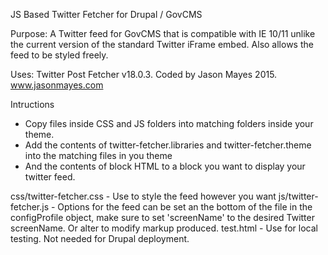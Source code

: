 
JS Based Twitter Fetcher for Drupal / GovCMS

Purpose:
A Twitter feed for GovCMS that is compatible with IE 10/11 unlike the current version of the standard Twitter iFrame embed.
Also allows the feed to be styled freely.

Uses:
Twitter Post Fetcher v18.0.3.
Coded by Jason Mayes 2015.
www.jasonmayes.com

Intructions
- Copy files inside CSS and JS folders into matching folders inside your theme.
- Add the contents of twitter-fetcher.libraries and twitter-fetcher.theme into the matching files in you theme
- And the contents of block HTML to a block you want to display your twitter feed.

css/twitter-fetcher.css - Use to style the feed however you want
js/twitter-fetcher.js - Options for the feed can be set an the bottom of the file in the configProfile object, make sure to set 'screenName' to the desired Twitter screenName. Or alter to modify markup produced.
test.html - Use for local testing. Not needed for Drupal deployment.
